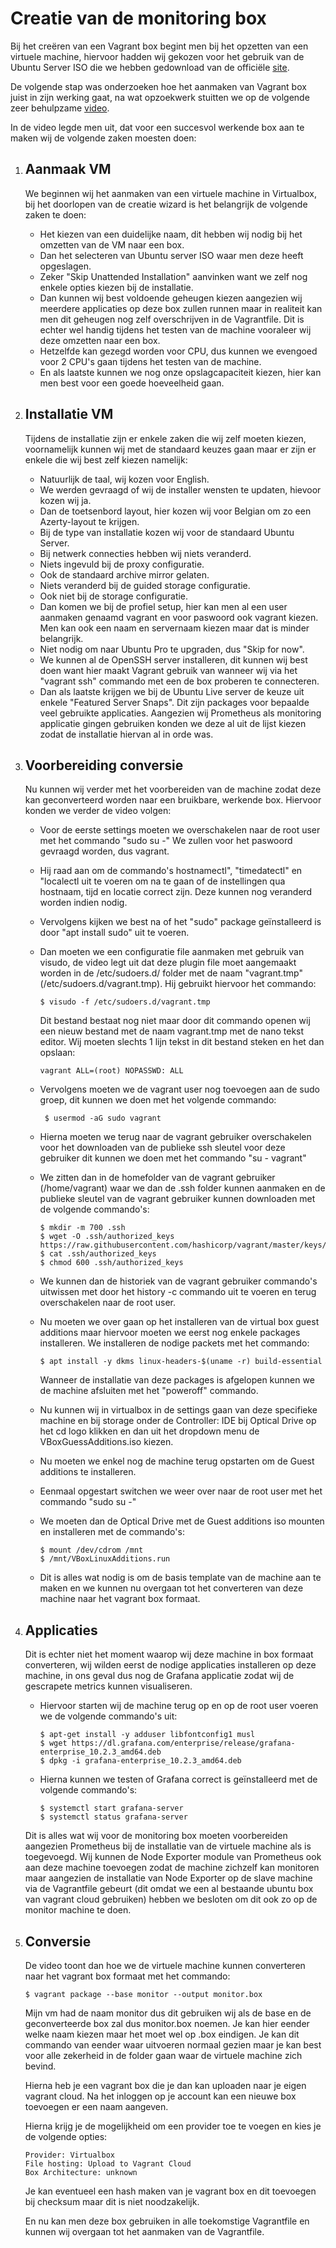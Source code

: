 # Creatie van de monitoring box

Bij het creëren van een Vagrant box begint men bij het opzetten van een virtuele machine, hiervoor hadden wij gekozen voor het gebruik van de Ubuntu Server ISO die we hebben gedownload van de officiële [site](https://ubuntu.com/download/server).

De volgende stap was onderzoeken hoe het aanmaken van Vagrant box juist in zijn werking gaat, na wat opzoekwerk stuitten we op de volgende zeer behulpzame [video](https://www.youtube.com/watch?v=Wqtlj9osK0g).

In de video legde men uit, dat voor een succesvol werkende box aan te maken wij de volgende zaken moesten doen:

1. ## Aanmaak VM 

    We beginnen wij het aanmaken van een virtuele machine in Virtualbox, bij het doorlopen van de creatie wizard is het belangrijk de volgende zaken te doen:

    - Het kiezen van een duidelijke naam, dit hebben wij nodig bij het omzetten van de VM naar een box.
    - Dan het selecteren van Ubuntu server ISO waar men deze heeft opgeslagen.
    - Zeker "Skip Unattended Installation" aanvinken want we zelf nog enkele opties kiezen bij de installatie.
    - Dan kunnen wij best voldoende geheugen kiezen aangezien wij meerdere applicaties op deze box zullen runnen maar in realiteit kan men dit geheugen nog zelf overschrijven in de Vagrantfile. Dit is echter wel handig tijdens het testen van de machine vooraleer wij deze omzetten naar een box.
    - Hetzelfde kan gezegd worden voor CPU, dus kunnen we evengoed voor 2 CPU's gaan tijdens het testen van de machine.
    - En als laatste kunnen we nog onze opslagcapaciteit kiezen, hier kan men best voor een goede hoeveelheid gaan.

2. ## Installatie VM

    Tijdens de installatie zijn er enkele zaken die wij zelf moeten kiezen, voornamelijk kunnen wij met de standaard keuzes gaan maar er zijn er enkele die wij best zelf kiezen namelijk:

    - Natuurlijk de taal, wij kozen voor English.
    - We werden gevraagd of wij de installer wensten te updaten, hievoor kozen wij ja.
    - Dan de toetsenbord layout, hier kozen wij voor Belgian om zo een Azerty-layout te krijgen.
    - Bij de type van installatie kozen wij voor de standaard Ubuntu Server.
    - Bij netwerk connecties hebben wij niets veranderd.
    - Niets ingevuld bij de proxy configuratie.
    - Ook de standaard archive mirror gelaten.
    - Niets veranderd bij de guided storage configuratie.
    - Ook niet bij de storage configuratie.
    - Dan komen we bij de profiel setup, hier kan men al een user aanmaken genaamd vagrant en voor paswoord ook vagrant kiezen. Men kan ook een naam en servernaam kiezen maar dat is minder belangrijk.
    - Niet nodig om naar Ubuntu Pro te upgraden, dus "Skip for now".
    - We kunnen al de OpenSSH server installeren, dit kunnen wij best doen want hier maakt Vagrant gebruik van wanneer wij via het "vagrant ssh" commando met een de box proberen te connecteren.
    - Dan als laatste krijgen we bij de Ubuntu Live server de keuze uit enkele "Featured Server Snaps". Dit zijn packages voor bepaalde veel gebruikte applicaties. Aangezien wij Prometheus als monitoring applicatie gingen gebruiken konden we deze al uit de lijst kiezen zodat de installatie hiervan al in orde was.

3. ## Voorbereiding conversie

    Nu kunnen wij verder met het voorbereiden van de machine zodat deze kan geconverteerd worden naar een bruikbare, werkende box. Hiervoor konden we verder de video volgen:

    - Voor de eerste settings moeten we overschakelen naar de root user met het commando "sudo su -" We zullen voor het paswoord gevraagd worden, dus vagrant.
    - Hij raad aan om de commando's hostnamectl", "timedatectl" en "localectl uit te voeren om na te gaan of de instellingen qua hostnaam, tijd en locatie correct zijn. Deze kunnen nog veranderd worden indien nodig.
    - Vervolgens kijken we best na of het "sudo" package geïnstalleerd is door "apt install sudo" uit te voeren.
    - Dan moeten we een configuratie file aanmaken met gebruik van visudo, de video legt uit dat deze plugin file moet aangemaakt worden in de /etc/sudoers.d/ folder met de naam "vagrant.tmp" (/etc/sudoers.d/vagrant.tmp). Hij gebruikt hiervoor het commando:
        
        ```
        $ visudo -f /etc/sudoers.d/vagrant.tmp
        ```
        Dit bestand bestaat nog niet maar door dit commando openen wij een nieuw bestand met de naam vagrant.tmp met de nano tekst editor. Wij moeten slechts 1 lijn tekst in dit bestand steken en het dan opslaan:
        
        ```
        vagrant ALL=(root) NOPASSWD: ALL
        ```

    - Vervolgens moeten we de vagrant user nog toevoegen aan de sudo groep, dit kunnen we doen met het volgende commando:
        
        ```
         $ usermod -aG sudo vagrant
         ```
    
    - Hierna moeten we terug naar de vagrant gebruiker overschakelen voor het downloaden van de publieke ssh sleutel voor deze gebruiker dit kunnen we doen met het commando "su - vagrant"
    - We zitten dan in de homefolder van de vagrant gebruiker (/home/vagrant) waar we dan de .ssh folder kunnen aanmaken en de publieke sleutel van de vagrant gebruiker kunnen downloaden met de volgende commando's:

        ```
        $ mkdir -m 700 .ssh
        $ wget -O .ssh/authorized_keys https://raw.githubusercontent.com/hashicorp/vagrant/master/keys/vagrant.pub
        $ cat .ssh/authorized_keys
        $ chmod 600 .ssh/authorized_keys
        ```
    - We kunnen dan de historiek van de vagrant gebruiker commando's uitwissen met door het history -c commando uit te voeren en terug overschakelen naar de root user.
    - Nu moeten we over gaan op het installeren van de virtual box guest additions maar hiervoor moeten we eerst nog enkele packages installeren. We installeren de nodige packets met het commando:

        ```
        $ apt install -y dkms linux-headers-$(uname -r) build-essential
        ```
        Wanneer de installatie van deze packages is afgelopen kunnen we de machine afsluiten met het "poweroff" commando.
    - Nu kunnen wij in virtualbox in de settings gaan van deze specifieke machine en bij storage onder de Controller: IDE bij Optical Drive op het cd logo klikken en dan uit het dropdown menu de VBoxGuessAdditions.iso kiezen.
    - Nu moeten we enkel nog de machine terug opstarten om de Guest additions te installeren.
    - Eenmaal opgestart switchen we weer over naar de root user met het commando "sudo su -"
    - We moeten dan de Optical Drive met de Guest additions iso mounten en installeren met de commando's:

        ```
        $ mount /dev/cdrom /mnt
        $ /mnt/VBoxLinuxAdditions.run
        ```
    - Dit is alles wat nodig is om de basis template van de machine aan te maken en we kunnen nu overgaan tot het converteren van deze machine naar het vagrant box formaat.

4. ## Applicaties
    
    Dit is echter niet het moment waarop wij deze machine in box formaat converteren, wij wilden eerst de nodige applicaties installeren op deze machine, in ons geval dus nog de Grafana applicatie zodat wij de gescrapete metrics kunnen visualiseren.

    - Hiervoor starten wij de machine terug op en op de root user voeren we de volgende commando's uit:

        ```
        $ apt-get install -y adduser libfontconfig1 musl
        $ wget https://dl.grafana.com/enterprise/release/grafana-enterprise_10.2.3_amd64.deb
        $ dpkg -i grafana-enterprise_10.2.3_amd64.deb
        ```
    - Hierna kunnen we testen of Grafana correct is geïnstalleerd met de volgende commando's:

        ```
        $ systemctl start grafana-server
        $ systemctl status grafana-server
        ```
    Dit is alles wat wij voor de monitoring box moeten voorbereiden aangezien Prometheus bij de installatie van de virtuele machine als is toegevoegd. Wij kunnen de Node Exporter module van Prometheus ook aan deze machine toevoegen zodat de machine zichzelf kan monitoren maar aangezien de installatie van Node Exporter op de slave machine via de Vagrantfile gebeurt (dit omdat we een al bestaande ubuntu box van vagrant cloud gebruiken) hebben we besloten om dit ook zo op de monitor machine te doen.

5. ## Conversie

    De video toont dan hoe we de virtuele machine kunnen converteren naar het vagrant box formaat met het commando:

    ```
    $ vagrant package --base monitor --output monitor.box
    ```
    Mijn vm had de naam monitor dus dit gebruiken wij als de base en de geconverteerde box zal dus monitor.box noemen. Je kan hier eender welke naam kiezen maar het moet wel op .box eindigen. Je kan dit commando van eender waar uitvoeren normaal gezien maar je kan best voor alle zekerheid in de folder gaan waar de virtuele machine zich bevind.

    Hierna heb je een vagrant box die je dan kan uploaden naar je eigen vagrant cloud. Na het inloggen op je account kan een nieuwe box toevoegen er een naam aangeven.

    Hierna krijg je de mogelijkheid om een provider toe te voegen en kies je de volgende opties:

    ```
    Provider: Virtualbox
    File hosting: Upload to Vagrant Cloud
    Box Architecture: unknown
    ```
    Je kan eventueel een hash maken van je vagrant box en dit toevoegen bij checksum maar dit is niet noodzakelijk.

    En nu kan men deze box gebruiken in alle toekomstige Vagrantfile en kunnen wij overgaan tot het aanmaken van de Vagrantfile.